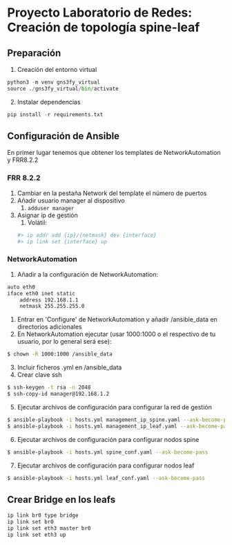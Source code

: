 # Proyecto Laboratorio de Redes: Creación de topología spine-leaf
## Preparación
1. Creación del entorno virtual
```py
python3 -m venv gns3fy_virtual
source ./gns3fy_virtual/bin/activate
```
2. Instalar dependencias
```python
pip install -r requirements.txt
```

## Configuración de Ansible
En primer lugar tenemos que obtener los templates de NetworkAutomation y FRR8.2.2

### FRR 8.2.2
1. Cambiar en la pestaña Network del template el número de puertos
2. Añadir usuario manager al dispositivo
   1. `adduser manager`
3. Asignar ip de gestión
   1. Volátil: 
   ``` bash
   #> ip addr add {ip}/{netmask} dev {interface}
   #> ip link set {interface} up
   ```

### NetworkAutomation
1. Añadir a la configuración de NetworkAutomation:
``` bash
auto eth0
iface eth0 inet static
	address 192.168.1.1
	netmask 255.255.255.0
```
1. Entrar en 'Configure' de NetworkAutomation y añadir /ansible_data en directorios adicionales
2. En NetworkAutomation ejecutar (usar 1000:1000 o el respectivo de tu usuario, por lo general será ese):
``` bash
$ chown -R 1000:1000 /ansible_data
```
3. Incluir ficheros .yml en /ansible_data
4. Crear clave ssh
``` bash
$ ssh-keygen -t rsa -n 2048
$ ssh-copy-id manager@192.168.1.2
```
5. Ejecutar archivos de configuración para configurar la red de gestión
``` bash
$ ansible-playbook -i hosts.yml management_ip_spine.yaml --ask-become-pass
$ ansible-playbook -i hosts.yml management_ip_leaf.yaml --ask-become-pass
```
6. Ejecutar archivos de configuración para configurar nodos spine
``` bash
$ ansible-playbook -i hosts.yml spine_conf.yaml --ask-become-pass
```
7. Ejecutar archivos de configuración para configurar nodos leaf
``` bash
$ ansible-playbook -i hosts.yml leaf_conf.yaml --ask-become-pass
```

## Crear Bridge en los leafs

```bash
ip link br0 type bridge
ip link set br0
ip link set eth3 master br0
ip link set eth3 up
```